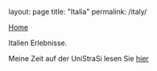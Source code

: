 layout: page
title: "Italia"
permalink: /italy/

[Home](https://stu230485.github.io/pages/)

Italien Erlebnisse.

Meine Zeit auf der UniStraSi lesen Sie [hier](/unistrasi.md)
